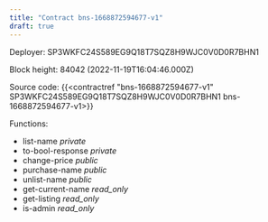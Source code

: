 ```yaml
---
title: "Contract bns-1668872594677-v1"
draft: true
---
```

Deployer: SP3WKFC24S589EG9Q18T7SQZ8H9WJC0V0D0R7BHN1


 



Block height: 84042 (2022-11-19T16:04:46.000Z)

Source code: {{<contractref "bns-1668872594677-v1" SP3WKFC24S589EG9Q18T7SQZ8H9WJC0V0D0R7BHN1 bns-1668872594677-v1>}}

Functions:

* list-name _private_
* to-bool-response _private_
* change-price _public_
* purchase-name _public_
* unlist-name _public_
* get-current-name _read_only_
* get-listing _read_only_
* is-admin _read_only_
